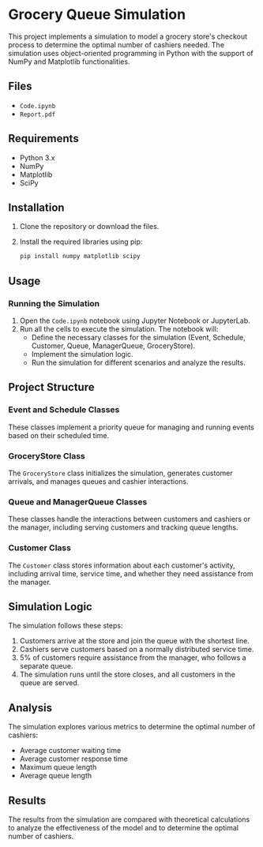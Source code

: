 # Grocery Queue Simulation

This project implements a simulation to model a grocery store's checkout process to determine the optimal number of cashiers needed. The simulation uses object-oriented programming in Python with the support of NumPy and Matplotlib functionalities.

## Files

- `Code.ipynb`
- `Report.pdf`

## Requirements

- Python 3.x
- NumPy
- Matplotlib
- SciPy

## Installation

1. Clone the repository or download the files.
2. Install the required libraries using pip:

    ```sh
    pip install numpy matplotlib scipy
    ```

## Usage

### Running the Simulation

1. Open the `Code.ipynb` notebook using Jupyter Notebook or JupyterLab.
2. Run all the cells to execute the simulation. The notebook will:
    - Define the necessary classes for the simulation (Event, Schedule, Customer, Queue, ManagerQueue, GroceryStore).
    - Implement the simulation logic.
    - Run the simulation for different scenarios and analyze the results.

## Project Structure

### Event and Schedule Classes

These classes implement a priority queue for managing and running events based on their scheduled time.

### GroceryStore Class

The `GroceryStore` class initializes the simulation, generates customer arrivals, and manages queues and cashier interactions.

### Queue and ManagerQueue Classes

These classes handle the interactions between customers and cashiers or the manager, including serving customers and tracking queue lengths.

### Customer Class

The `Customer` class stores information about each customer's activity, including arrival time, service time, and whether they need assistance from the manager.

## Simulation Logic

The simulation follows these steps:
1. Customers arrive at the store and join the queue with the shortest line.
2. Cashiers serve customers based on a normally distributed service time.
3. 5% of customers require assistance from the manager, who follows a separate queue.
4. The simulation runs until the store closes, and all customers in the queue are served.

## Analysis

The simulation explores various metrics to determine the optimal number of cashiers:
- Average customer waiting time
- Average customer response time
- Maximum queue length
- Average queue length

## Results

The results from the simulation are compared with theoretical calculations to analyze the effectiveness of the model and to determine the optimal number of cashiers.
